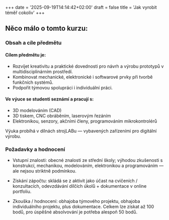 +++
date = '2025-09-19T14:14:42+02:00'
draft = false
title = 'Jak vyrobit téměř cokoliv'
+++

## Něco málo o tomto kurzu:

### Obsah a cíle předmětu

#### Cílem předmětu je:

- Rozvíjet kreativitu a praktické dovednosti pro návrh a výrobu prototypů v multidisciplinárním prostředí. 
- Kombinovat mechanické, elektronické i softwarové prvky při tvorbě funkčních systémů. 
- Podpořit týmovou spolupráci i individuální práci. 


#### Ve výuce se studenti seznámí a pracují s:

- 3D modelováním (CAD) 
- 3D tiskem, CNC obráběním, laserovým řezáním 
- Elektronikou, senzory, akčními členy, programováním mikrokontrolérů 


Výuka probíhá v dílnách strojLABu — vybavených zařízeními pro digitální výrobu. 

### Požadavky a hodnocení

- Vstupní znalosti: obecné znalosti ze střední školy; výhodou zkušenosti s konstrukcí, mechanikou, modelováním, elektronikou a programováním — ale nejsou striktně podmínkou. 


- Získání zápočtu: skládá se z aktivit jako účast na cvičeních / konzultacích, odevzdávání dílčích úkolů + dokumentace v online portfoliu. 


- Zkouška / hodnocení: obhajoba týmového projektu, obhajoba individuálního projektu, plus dokumentace. Celkem lze získat až 100 bodů, pro úspěšné absolvování je potřeba alespoň 50 bodů.